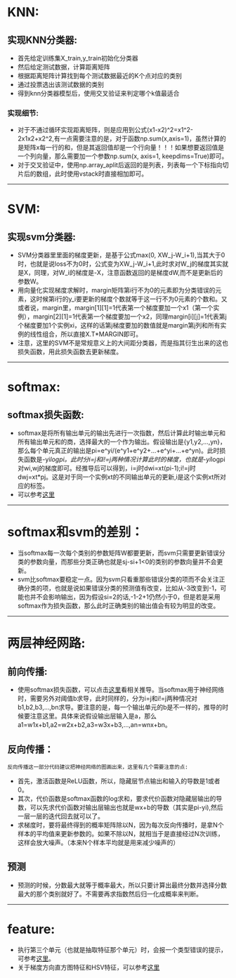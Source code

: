 #	KNN:
##	实现KNN分类器:
*	首先给定训练集X_train,y_train初始化分类器  
*	然后给定测试数据，计算距离矩阵
*	根据距离矩阵计算找到每个测试数据最近的K个点对应的类别
*	通过投票选出该测试数据的类别
*	得到knn分类器模型后，使用交叉验证来判定哪个k值最适合
###	实现细节:
*	对于不通过循环实现距离矩阵，则是应用到公式(x1-x2)^2=x1^2-2x1x2+x2^2,有一点需要注意的是，对于函数np.sum(x,axis=1)，虽然计算的是矩阵x每一行的和，但是其返回值却是一个行向量！！！如果想要返回值是一个列向量，那么需要加一个参数np.sum(x, axis=1, keepdims=True)即可。
*	对于交叉验证中，使用np.array_aplit后返回的是列表，列表每一个下标指向切片后的数组，此时使用vstack时直接相加即可。
______
#	SVM:
##	实现svm分类器:
*	SVM分类器里里面的梯度更新，是基于公式max(0, XW_j-W_i+1),当其大于0时，也就是说loss不为0时，公式变为XW_j-W_i+1,此时求对W_j的梯度其实就是X，同理，对W_i的梯度是-X，注意函数返回的是梯度dW,而不是更新后的参数W。
*	用向量化实现梯度求解时，margin矩阵第i行不为0的元素即为分类错误的元素，这时候第i行的y_i要更新的梯度个数就等于这一行不为0元素的个数和。又或者说，margin里，margin[1][1]=1代表第一个梯度要加一个x1（第一个实例），margin[2][1]=1代表第一个梯度要加一个x2，同理margin[i][j]=1代表第j个梯度要加1个实例xi，这样的话第j梯度要加的数值就是margin第j列和所有实例的线性组合，所以直接X.T*MARGIN即可。  
*	注意，这里的SVM不是常规意义上的大间距分类器，而是指其衍生出来的这也损失函数，用此损失函数去更新梯度。
______
#	softmax:
##	softmax损失函数:
*	softmax是将所有输出单元的输出先进行一次指数，然后计算此时输出单元和所有输出单元和的商，选择最大的一个作为输出。假设输出是{y1,y2,...,yn}，那么每个单元真正的输出是pi=e^yi/(e^y1+e^y2+...+e^yi+...+e^yn)。此时损失函数是-yi*logpi。此时分i=j和i!=j两种情况计算此时的梯度，也就是-yi*logpi对wi,wj的梯度即可。经推导后可以得到，i=j时dwi=xt(pi-1);i!=j时dwj=xt*pj。这是对于同一个实例xt的不同输出单元的更新,i是这个实例xt所对应的标签。  
*	可以参考[这里](https://zhuanlan.zhihu.com/p/25723112)
______
#	softmax和svm的差别：
* 	当softmax每一次每个类别的参数矩阵W都要更新，而svm只需要更新错误分类的参数向量，而那些分类正确也就是sj-si+1<0的类别的参数向量并不会更新。
*	svm比softmax要稳定一点。因为svm只看重那些错误分类的项而不会关注正确分类的项，也就是说如果错误分类的预测值有改变，比如从-3改变到-1，可能也并不会影响输出，因为假设si=2的话,-1-2+1仍然小于0，但是若是采用softmax作为损失函数，那么此时正确类别的输出值会有较为明显的改变。
______
#	两层神经网路:
##	前向传播:
*	使用softmax损失函数，可以点击[这里](https://blog.csdn.net/u014313009/article/details/51045303)看相关推导。当softmax用于神经网络时，需要另外对阈值b求导，此时同样的，分为i=j和i!=j两种情况对b1,b2,b3,...,bn求导。要注意的是，每一个输出单元的b是不一样的，推导的时候要注意这里。具体来说假设输出层输入是a，那么a1=w1x+b1,a2=w2x+b2,a3=w3x+b3,...,an=wnx+bn。
##	反向传播：
	反向传播这一部分代码建议把神经网络的图画出来，这里有几个需要注意的点:
*	首先，激活函数是ReLU函数，所以，隐藏层节点输出和输入的导数是1或者0。
*	其次，代价函数是softmax函数的log求和，要求代价函数对隐藏层输出的导数，可以先求代价函数对输出层输出也就是wx+b的导数（其实是pi-yi),然后一层一层的迭代回去就可以了。  
*	求梯度时，要将最终得到的概率矩阵除以N，因为每次反向传播时，是拿N个样本的平均值来更新参数的。如果不除以N，就相当于是直接经过N次训练，这样会放大噪声。（本来N个样本平均就是用来减少噪声的）  
##	预测
*	预测的时候，分数最大就等于概率最大，所以只要计算出最终分数并选择分数最大的那个类别就好了。不需要再求指数然后归一化成概率来判断。  
______
#	feature:
*	执行第三个单元（也就是抽取特征那个单元）时，会报一个类型错误的提示，可参考[这里](https://blog.csdn.net/bigdatadigest/article/details/79083210)。
*	关于梯度方向直方图特征和HSV特征，可以参考[这里](https://www.jianshu.com/p/395f0582c5f7)
